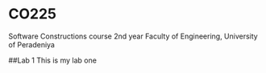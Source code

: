 # CO225
Software Constructions course 2nd year Faculty of Engineering, University of Peradeniya

##Lab 1
This is my lab one
